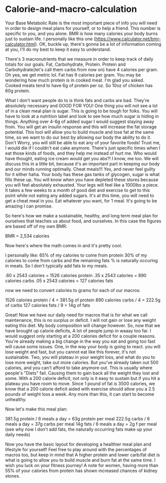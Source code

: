 # Calorie-and-macro-calculation

Your Base Metabolic Rate is the most important piece of info you will need in order to design meal plans for yourself, or to help a friend. This number is specific to you, and you alone. BMR is how many calories your body burns just to sustain life. I personally like this one (https://www.calculator.net/bmr-calculator.html). OK, buckle up, there's gonna be a lot of information coming at you, I'll do my best to keep it easy to understand. 

There's 3 macronutrients that we measure in order to keep track of daily totals for our goals. Fat, Carbohydrate, Protein. Protein and Carbohydrate(let's call them carbs from now on) have 4 calories per gram. Oh yea, we get metric lol. Fat has 9 calories per gram. You may be wondering how much protein is in cooked meat. I'm glad you asked. Cooked meats tend to have 6g of protein  per oz. So 10oz of chicken has 60g protein. 

What I don't want people do to is think fats and carbs are bad. They're absolutely necessary and GOOD FOR YOU! One thing you will not see a lot of in a clean meal plan is sugar. This is going to be tough for folks. You will have to look at a nutrition label and look to see how much sugar is hiding in things. Anything over 4-6g of added sugar I would suggest staying away from. You will get an insulin response and this will increase the fat storage potential. This tool will allow you to build muscle and lose fat at the same time, so we want to do our best by allowing our body the ability to do it. Don't Worry, you will still be able to eat any of your favorite foods! Trust me, I would die if I couldn't eat cake anymore. There's just specific times when I eat those kinds of foods, and they help me instead of hurt me. Who would have thought, eating ice cream would get you abs?! I know, me too. We will discuss this in a little bit, because it's an important part in keeping our body and our minds running optimally.
Cheat meals!!! Yes, and never feel guilty for it either haha. Your body has these gas tanks of glycogen, sugar is what fills these up. You will know when you have depleted these stores because you will feel absolutely exhausted. Your legs will feel like a 1000lbs a piece. It takes a few weeks to a month of good diet and exercise to get to this point while not eating any added sugars. It's at this time, you will need to get a cheat meal in you. Eat whatever you want, for 1 meal. It's going to be amazing I can promise.

So here's how we make a sustainable, healthy, and long term meal plan for ourselves that teaches us about food, and ourselves. In this case the figures are based off of my own BMR:

BMR = 2,534 calories

Now here's where the math comes in and it's pretty cool. 

I personally like:
65% of my calories to come from protein
30% of my calories to come from carbs
and the remaining fats % is naturally occuring in meats. So I don't typically add fats to my meals. 

.60 x 2543 calories = 1526 calories protein
.35 x 2543 calories = 890 calories carbs
.05 x 2543 calories = 127 calories fats

now we need to convert calories to grams for each of our macros:

1526 calories protein / 4 = 381.5g of protein
890 calories carbs / 4 = 222.5g of carbs
127 calories fats / 9 =  14g of fats 

Great! Now we have our daily need for macros that is for what we call maintenance, this is no surplus or deficit. I will not gain or lose any weight eating this diet. My body composition will change however. So, now that we have brought up calorie deficits, A lot of people jump in waaay too far. I would suggest only starting at a 200 calories deficit for a couple reasons. You're already making a big change in the way you eat and going too fast will cause some issues. One, in the way your body is going to react. you will lose weight and fast, but you cannot eat like this forever, it's not sustainable. Two, you will plateau in your weight loss, and what do you to lose more weight, take out more calories. But you've already taken out 500 calories, and you can't afford to take anymore out. This is usually where people's "Diets" fail. Causing them to gain back all the weight they lost and some. With a 200 calorie deficit, not only is it easy to sustain but if you hit a plateau you have room to move. Since 1 pound of fat is 3500 calories, we know that a 200 calorie deficit aided with exercise should allow you a 2.5 pounds of weight loss a week. Any more than this, it can start to become unhealthy. 

Now let's make this meal plan:

381.5g protein / 6 meals a day = 63g protein per meal
222.5g carbs / 6 meals a day = 37g carbs per meal
14g fats / 6 meals a day = 2g f per meal (see why now I don't add fats, the naturally occurring fats make up your daily needs)

Now you have the basic layout for developing a healthier meal plan and lifestyle for yourself! Feel free to play around with the percentages of macros too, but keep in mind that A higher protein and lower carb/fat diet is what is going to allow you to build muscle and burn fat at the same time. I wish you luck on your fitness journey! A note for women, having more than 55% of your calories from protein has shown increased chances of kidney stones.  


